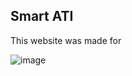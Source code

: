 ## Smart ATI

This website was made for 

![image](https://img.shields.io/badge/React-20232A?style=for-the-badge&logo=react&logoColor=61DAFB)
